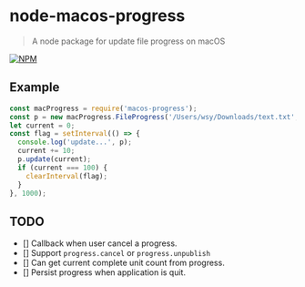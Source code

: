 # node-macos-progress

> A node package for update file progress on macOS

[![NPM](https://nodei.co/npm/macos-progress.png)](https://www.npmjs.com/package/macos-progress)

## Example

```javascript
const macProgress = require('macos-progress');
const p = new macProgress.FileProgress('/Users/wsy/Downloads/text.txt', 100);
let current = 0;
const flag = setInterval(() => {
  console.log('update...', p);
  current += 10;
  p.update(current);
  if (current === 100) {
    clearInterval(flag);
  }
}, 1000);

```

## TODO

- [] Callback when user cancel a progress.
- [] Support `progress.cancel` or `progress.unpublish`
- [] Can get current complete unit count from progress.
- [] Persist progress when application is quit. 
